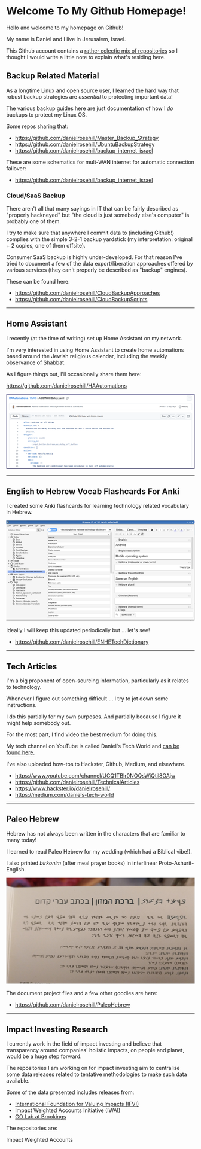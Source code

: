 # Welcome To My Github Homepage!



Hello and welcome to my homepage on Github!

My name is Daniel and I live in Jerusalem, Israel.

This Github account contains a [rather eclectic mix of repositories](https://github.com/danielrosehill?tab=repositories&q=&type=&language=&sort=name) so I thought I would write a little note to explain what's residing here. 

## Backup Related Material

As a longtime Linux and open source user, I learned the hard way that robust backup strategies are *essential* to protecting important data!

The various backup guides here are just documentation of how I *do* backups to protect my Linux OS.

Some repos sharing that:

- https://github.com/danielrosehill/Master_Backup_Strategy
- https://github.com/danielrosehill/UbuntuBackupStrategy
- https://github.com/danielrosehill/backup_internet_israel

These are some schematics for mult-WAN internet for automatic connection failover:

- https://github.com/danielrosehill/backup_internet_israel

### Cloud/SaaS Backup

There aren't all that many sayings in IT that can be fairly described as "properly hackneyed" but "the cloud is just somebody else's computer" is probably one of them.

I try to make sure that anywhere I commit data to (including Github!) complies with the simple 3-2-1 backup yardstick (my interpretation: original + 2 copies, one of them offsite).

Consumer SaaS backup is highly under-developed. For that reason I've tried to document a few of the data export/liberation approaches offered by various services (they can't properly be described as "backup" engines).

These can be found here:

- https://github.com/danielrosehill/CloudBackupApproaches
- https://github.com/danielrosehill/CloudBackupScripts

------

## Home Assistant 

I recently (at the time of writing) set up Home Assistant on my network. 

I'm very interested in using Home Assistant to create home automations based around the Jewish religious calendar, including the weekly observance of Shabbat. 

As I figure things out, I'll occasionally share them here:

https://github.com/danielrosehill/HAAutomations

![](images/hvac.png)

------

## English to Hebrew Vocab Flashcards For Anki

I created some Anki flashcards for learning technology related vocabulary in Hebrew.

![](images/anki.png)



Ideally I will keep this updated periodically but ... let's see!

- https://github.com/danielrosehill/ENHETechDictionary

------



## Tech Articles

I'm a big proponent of open-sourcing information, particularly as it relates to technology.

Whenever I figure out something difficult ... I try to jot down some instructions. 

I do this partially for my own purposes. And partially because I figure it might help somebody out.

For the most part, I find video the best medium for doing this. 

My tech channel on YouTube is called Daniel's Tech World and [can be found here.](https://www.youtube.com/@danielontech)

I've also uploaded how-tos to Hackster, Github, Medium, and elsewhere.

- https://www.youtube.com/channel/UCQ1TBIr0NOQsWiQtil8OAjw
- https://github.com/danielrosehill/TechnicalArticles
- https://www.hackster.io/danielrosehill/
- https://medium.com/daniels-tech-world

------

## Paleo Hebrew

Hebrew has not always been written in the characters that are familiar to many today!

I learned to read Paleo Hebrew for my wedding (which had a Biblical vibe!). 

I also printed *birkonim* (after meal prayer books) in interlinear Proto-Ashurit-English.

![Inventory20240321_172601](images/Inventory20240321_172601.png)

The document project files and a few other goodies are here:

- https://github.com/danielrosehill/PaleoHebrew

------

## Impact Investing Research 

I currently work in the field of impact investing and believe that transparency around companies' holistic impacts, on people and planet, would be a huge step forward. 

The repositories I am working on for impact investing aim to centralise some data releases related to tentative methodologies to make such data available. 

Some of the data presented includes releases from:

- [International Foundation for Valuing Impacts (IFVI)](https://ifvi.org/)
- Impact Weighted Accounts Initiative (IWAI)
- [GO Lab at Brookings](https://golab.bsg.ox.ac.uk/knowledge-bank/indigo/) 

The repositories are:

Impact Weighted Accounts
